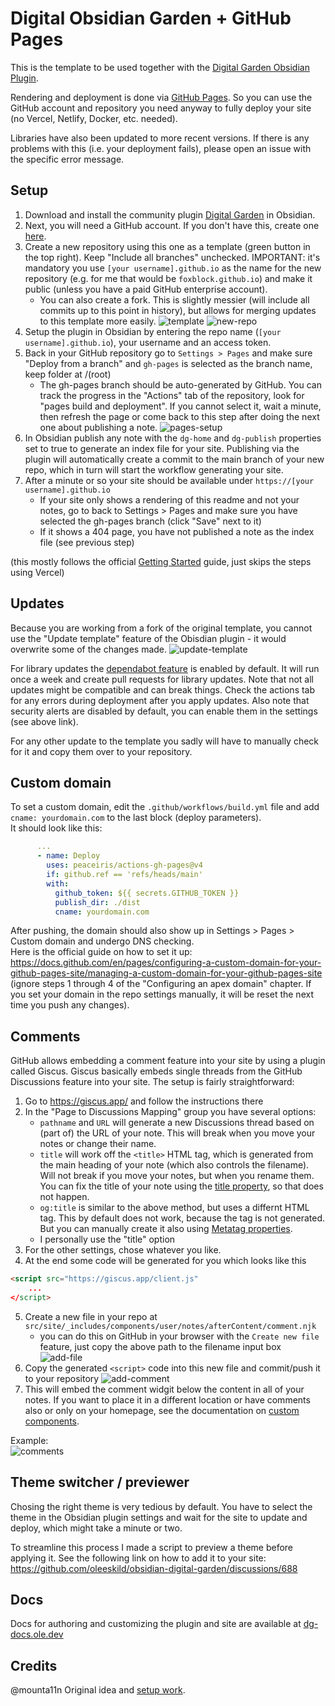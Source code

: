 # Digital Obsidian Garden + GitHub Pages
This is the template to be used together with the [Digital Garden Obsidian Plugin](https://github.com/oleeskild/Obsidian-Digital-Garden).

Rendering and deployment is done via [GitHub Pages](https://pages.github.com/). So you can use the GitHub account and repository you need anyway to fully deploy your site (no Vercel, Netlify, Docker, etc. needed).

Libraries have also been updated to more recent versions. If there is any problems with this (i.e. your deployment fails), please open an issue with the specific error message.

## Setup
1. Download and install the community plugin [Digital Garden](obsidian://show-plugin?id=digitalgarden) in Obsidian.
1. Next, you will need a GitHub account. If you don't have this, create one [here](https://github.com/signup).
1. Create a new repository using this one as a template (green button in the top right). Keep "Include all branches" unchecked. IMPORTANT: it's mandatory you use `[your username].github.io` as the name for the new repository (e.g. for me that would be `foxblock.github.io`) and make it public (unless you have a paid GitHub enterprise account).
    - You can also create a fork. This is slightly messier (will include all commits up to this point in history), but allows for merging updates to this template more easily.
![template](https://github.com/user-attachments/assets/865b2cbb-30b6-42b5-b88b-a4ea00e7406e)
![new-repo](https://github.com/user-attachments/assets/322e0739-6f75-4a48-85e0-bff9bf4735f2)
1. Setup the plugin in Obsidian by entering the repo name (`[your username].github.io`), your username and an access token.
1. Back in your GitHub repository go to `Settings > Pages` and make sure "Deploy from a branch" and `gh-pages` is selected as the branch name, keep folder at /(root)
    - The gh-pages branch should be auto-generated by GitHub. You can track the progress in the "Actions" tab of the repository, look for "pages build and deployment". If you cannot select it, wait a minute, then refresh the page or come back to this step after doing the next one about publishing a note.
![pages-setup](https://github.com/user-attachments/assets/e5306d57-46a9-4b5e-a3c3-6390353f0066)
1. In Obsidian publish any note with the `dg-home` and `dg-publish` properties set to true to generate an index file for your site. Publishing via the plugin will automatically create a commit to the main branch of your new repo, which in turn will start the workflow generating your site.
1. After a minute or so your site should be available under `https://[your username].github.io`
    - If your site only shows a rendering of this readme and not your notes, go to back to Settings > Pages and make sure you have selected the gh-pages branch (click "Save" next to it)
    - If it shows a 404 page, you have not published a note as the index file (see previous step)

(this mostly follows the official [Getting Started](https://dg-docs.ole.dev/getting-started/01-getting-started/) guide, just skips the steps using Vercel)

## Updates
Because you are working from a fork of the original template, you cannot use the "Update template" feature of the Obisdian plugin - it would overwrite some of the changes made.
![update-template](https://github.com/user-attachments/assets/4f912307-ee1e-4b7c-962d-f88bb0eaeb31)

For library updates the [dependabot feature](https://docs.github.com/en/code-security/getting-started/dependabot-quickstart-guide#enabling-dependabot-for-your-repository) is enabled by default. It will run once a week and create pull requests for library updates. Note that not all updates might be compatible and can break things. Check the actions tab for any errors during deployment after you apply updates. Also note that security alerts are disabled by default, you can enable them in the settings (see above link).

For any other update to the template you sadly will have to manually check for it and copy them over to your repository.

## Custom domain
To set a custom domain, edit the `.github/workflows/build.yml` file and add `cname: yourdomain.com` to the last block (deploy parameters).  
It should look like this:
```YAML
      ...
      - name: Deploy
        uses: peaceiris/actions-gh-pages@v4
        if: github.ref == 'refs/heads/main'
        with:
          github_token: ${{ secrets.GITHUB_TOKEN }}
          publish_dir: ./dist
          cname: yourdomain.com
```
After pushing, the domain should also show up in Settings > Pages > Custom domain and undergo DNS checking.  
Here is the official guide on how to set it up: https://docs.github.com/en/pages/configuring-a-custom-domain-for-your-github-pages-site/managing-a-custom-domain-for-your-github-pages-site (ignore steps 1 through 4 of the "Configuring an apex domain" chapter. If you set your domain in the repo settings manually, it will be reset the next time you push any changes).

## Comments
GitHub allows embedding a comment feature into your site by using a plugin called Giscus. Giscus basically embeds single threads from the GitHub Discussions feature into your site. The setup is fairly straightforward:

1. Go to https://giscus.app/ and follow the instructions there
1. In the "Page to Discussions Mapping" group you have several options:
    - `pathname` and `URL` will generate a new Discussions thread based on (part of) the URL of your note. This will break when you move your notes or change their name.
    - `title` will work off the `<title>` HTML tag, which is generated from the main heading of your note (which also controls the filename). Will not break if you move your notes, but when you rename them. You can fix the title of your note using the [title property](https://dg-docs.ole.dev/advanced/note-specific-settings/#title), so that does not happen.
    - `og:title` is similar to the above method, but uses a differnt HTML tag. This by default does not work, because the tag is not generated. But you can manually create it also using [Metatag properties](https://dg-docs.ole.dev/advanced/note-specific-settings/#metatags).
    - I personally use the "title" option
1. For the other settings, chose whatever you like.
1. At the end some code will be generated for you which looks like this  
```html
<script src="https://giscus.app/client.js" 
    ... 
</script>
```
5. Create a new file in your repo at `src/site/_includes/components/user/notes/afterContent/comment.njk`
    - you can do this on GitHub in your browser with the `Create new file` feature, just copy the above path to the filename input box
![add-file](https://github.com/user-attachments/assets/a944ad35-240b-46fd-b75a-c1271b17a95f)
1. Copy the generated `<script>` code into this new file and commit/push it to your repository
![add-comment](https://github.com/user-attachments/assets/39f813dc-947f-4eb1-952f-2d48ba298077)
1. This will embed the comment widgit below the content in all of your notes. If you want to place it in a different location or have comments also or only on your homepage, see the documentation on [custom components](https://dg-docs.ole.dev/advanced/adding-custom-components/).

Example:  
![comments](https://github.com/user-attachments/assets/5e1ef092-6959-4ec0-a931-aa1041607b69)

## Theme switcher / previewer
Chosing the right theme is very tedious by default. You have to select the theme in the Obsidian plugin settings and wait for the site to update and deploy, which might take a minute or two.

To streamline this process I made a script to preview a theme before applying it. See the following link on how to add it to your site: https://github.com/oleeskild/obsidian-digital-garden/discussions/688

## Docs
Docs for authoring and customizing the plugin and site are available at [dg-docs.ole.dev](https://dg-docs.ole.dev/)

## Credits
@mounta11n Original idea and [setup work](https://github.com/oleeskild/obsidian-digital-garden/discussions/160#discussioncomment-9694556).
